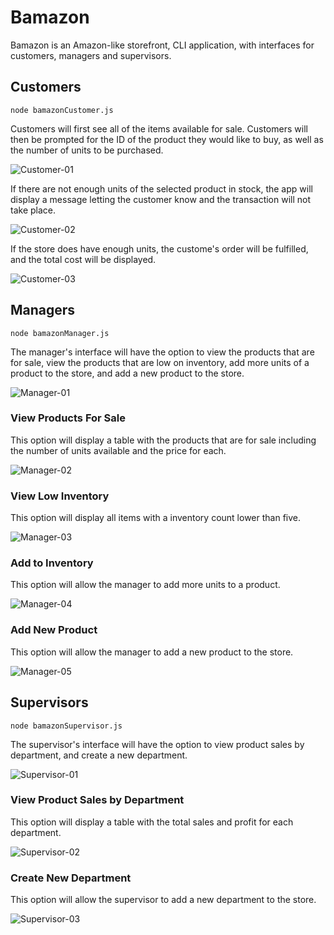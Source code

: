 # Bamazon

Bamazon is an Amazon-like storefront, CLI application, with interfaces for customers, managers and supervisors.

## Customers

`node bamazonCustomer.js`

Customers will first see all of the items available for sale. Customers will then be prompted for the ID of the product they would like to buy, as well as the number of units to be purchased.

![Customer-01](/images/Customer-01.png)

If there are not enough units of the selected product in stock, the app will display a message letting the customer know and the transaction will not take place.

![Customer-02](/images/Customer-02.png)

If the store does have enough units, the custome's order will be fulfilled, and the total cost will be displayed.

![Customer-03](/images/Customer-03.png)

## Managers

`node bamazonManager.js`

The manager's interface will have the option to view the products that are for sale, view the products that are low on inventory, add more units of a product to the store, and add a new product to the store.

![Manager-01](/images/Manager-01.png)

### View Products For Sale

This option will display a table with the products that are for sale including the number of units available and the price for each.

![Manager-02](/images/Manager-02.png)

### View Low Inventory

This option will display all items with a inventory count lower than five.

![Manager-03](/images/Manager-03.png)

### Add to Inventory

This option will allow the manager to add more units to a product.

![Manager-04](/images/Manager-04.png)

### Add New Product

This option will allow the manager to add a new product to the store.

![Manager-05](/images/Manager-05.png)

## Supervisors

`node bamazonSupervisor.js`

The supervisor's interface will have the option to view product sales by department, and create a new department.

![Supervisor-01](/images/Supervisor-01.png)

### View Product Sales by Department

This option will display a table with the total sales and profit for each department.

![Supervisor-02](/images/Supervisor-02.png)

### Create New Department

This option will allow the supervisor to add a new department to the store.

![Supervisor-03](/images/Supervisor-03.png)
